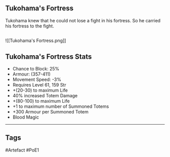 ## Tukohama's Fortress
Tukohama knew that he could not lose a fight in his fortress.
So he carried his fortress to the fight.
##
![[Tukohama's Fortress.png]]
## Tukohama's Fortress Stats
- Chance to Block: 25%
- Armour: (357-411)
- Movement Speed: -3%
- Requires Level 61, 159 Str
- +(20-30) to maximum Life
- 40% increased Totem Damage
- +(80-100) to maximum Life
- +1 to maximum number of Summoned Totems
- +300 Armour per Summoned Totem
- Blood Magic


---
## Tags
#Artefact
#PoE1
